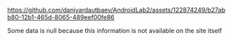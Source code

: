 

https://github.com/daniyardautbaev/AndroidLab2/assets/122874249/b27abb80-12b1-465d-8065-489eef00fe86

Some data is null because this information is not available on the site itself
